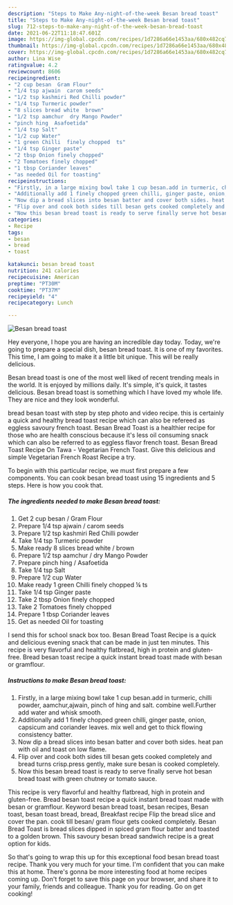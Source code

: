 ```yaml
---
description: "Steps to Make Any-night-of-the-week Besan bread toast"
title: "Steps to Make Any-night-of-the-week Besan bread toast"
slug: 712-steps-to-make-any-night-of-the-week-besan-bread-toast
date: 2021-06-22T11:18:47.601Z
image: https://img-global.cpcdn.com/recipes/1d7286a66e1453aa/680x482cq70/besan-bread-toast-recipe-main-photo.jpg
thumbnail: https://img-global.cpcdn.com/recipes/1d7286a66e1453aa/680x482cq70/besan-bread-toast-recipe-main-photo.jpg
cover: https://img-global.cpcdn.com/recipes/1d7286a66e1453aa/680x482cq70/besan-bread-toast-recipe-main-photo.jpg
author: Lina Wise
ratingvalue: 4.2
reviewcount: 8606
recipeingredient:
- "2 cup besan  Gram Flour"
- "1/4 tsp ajwain  carom seeds"
- "1/2 tsp kashmiri Red Chilli powder"
- "1/4 tsp Turmeric powder"
- "8 slices bread white  brown"
- "1/2 tsp aamchur  dry Mango Powder"
- "pinch hing  Asafoetida"
- "1/4 tsp Salt"
- "1/2 cup Water"
- "1 green Chilli  finely chopped  ts"
- "1/4 tsp Ginger paste"
- "2 tbsp Onion finely chopped"
- "2 Tomatoes finely chopped"
- "1 tbsp Coriander leaves"
- "as needed Oil for toasting"
recipeinstructions:
- "Firstly, in a large mixing bowl take 1 cup besan.add in turmeric, chilli powder, aamchur,ajwain, pinch of hing and salt. combine well.Further add water and whisk smooth."
- "Additionally add 1 finely chopped green chilli, ginger paste, onion, capsicum and coriander leaves. mix well and get to thick flowing consistency batter."
- "Now dip a bread slices into besan batter and cover both sides. heat pan with oil and toast on low flame."
- "Flip over and cook both sides till besan gets cooked completely and bread turns crisp.press gently, make sure besan is cooked completely."
- "Now this besan bread toast is ready to serve finally serve hot besan bread toast with green chutney or tomato sauce."
categories:
- Recipe
tags:
- besan
- bread
- toast

katakunci: besan bread toast 
nutrition: 241 calories
recipecuisine: American
preptime: "PT30M"
cooktime: "PT37M"
recipeyield: "4"
recipecategory: Lunch

---
```



![Besan bread toast](https://img-global.cpcdn.com/recipes/1d7286a66e1453aa/680x482cq70/besan-bread-toast-recipe-main-photo.jpg)

Hey everyone, I hope you are having an incredible day today. Today, we're going to prepare a special dish, besan bread toast. It is one of my favorites. This time, I am going to make it a little bit unique. This will be really delicious.

Besan bread toast is one of the most well liked of recent trending meals in the world. It is enjoyed by millions daily. It's simple, it's quick, it tastes delicious. Besan bread toast is something which I have loved my whole life. They are nice and they look wonderful.

bread besan toast with step by step photo and video recipe. this is certainly a quick and healthy bread toast recipe which can also be refereed as eggless savoury french toast. Besan Bread Toast is a healthier recipe for those who are health conscious because it&#39;s less oil consuming snack which can also be referred to as eggless flavor french toast. Besan Bread Toast Recipe On Tawa - Vegetarian French Toast. Give this delicious and simple Vegetarian French Roast Recipe a try.


To begin with this particular recipe, we must first prepare a few components. You can cook besan bread toast using 15 ingredients and 5 steps. Here is how you cook that.

<!--inarticleads1-->

##### The ingredients needed to make Besan bread toast:

1. Get 2 cup besan / Gram Flour
1. Prepare 1/4 tsp ajwain / carom seeds
1. Prepare 1/2 tsp kashmiri Red Chilli powder
1. Take 1/4 tsp Turmeric powder
1. Make ready 8 slices bread white / brown
1. Prepare 1/2 tsp aamchur / dry Mango Powder
1. Prepare pinch hing / Asafoetida
1. Take 1/4 tsp Salt
1. Prepare 1/2 cup Water
1. Make ready 1 green Chilli  finely chopped ¼ ts
1. Take 1/4 tsp Ginger paste
1. Take 2 tbsp Onion finely chopped
1. Take 2 Tomatoes finely chopped
1. Prepare 1 tbsp Coriander leaves
1. Get as needed Oil for toasting


I send this for school snack box too. Besan Bread Toast Recipe is a quick and delicious evening snack that can be made in just ten minutes. This recipe is very flavorful and healthy flatbread, high in protein and gluten-free. Bread besan toast recipe a quick instant bread toast made with besan or gramflour. 

<!--inarticleads2-->

##### Instructions to make Besan bread toast:

1. Firstly, in a large mixing bowl take 1 cup besan.add in turmeric, chilli powder, aamchur,ajwain, pinch of hing and salt. combine well.Further add water and whisk smooth.
1. Additionally add 1 finely chopped green chilli, ginger paste, onion, capsicum and coriander leaves. mix well and get to thick flowing consistency batter.
1. Now dip a bread slices into besan batter and cover both sides. heat pan with oil and toast on low flame.
1. Flip over and cook both sides till besan gets cooked completely and bread turns crisp.press gently, make sure besan is cooked completely.
1. Now this besan bread toast is ready to serve finally serve hot besan bread toast with green chutney or tomato sauce.


This recipe is very flavorful and healthy flatbread, high in protein and gluten-free. Bread besan toast recipe a quick instant bread toast made with besan or gramflour. Keyword besan bread toast, besan recipes, Besan toast, besan toast bread, bread, Breakfast recipe Flip the bread slice and cover the pan. cook till besan/ gram flour gets cooked completely. Besan Bread Toast is bread slices dipped in spiced gram flour batter and toasted to a golden brown. This savoury besan bread sandwich recipe is a great option for kids. 

So that's going to wrap this up for this exceptional food besan bread toast recipe. Thank you very much for your time. I'm confident that you can make this at home. There's gonna be more interesting food at home recipes coming up. Don't forget to save this page on your browser, and share it to your family, friends and colleague. Thank you for reading. Go on get cooking!
